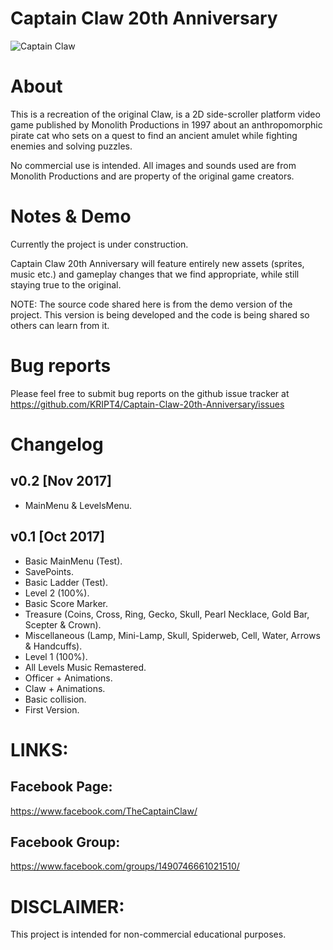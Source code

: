 Captain Claw 20th Anniversary
=============================

![Captain Claw](https://orig00.deviantart.net/4a56/f/2010/241/b/6/captain_claw_and_parrot_by_habrah3-d2xj7cc.png)

# About

This is a recreation of the original Claw, is a 2D side-scroller platform video game published by Monolith Productions in 1997 about an anthropomorphic pirate cat who sets on a quest to find an ancient amulet while fighting enemies and solving puzzles.

No commercial use is intended. All images and sounds used are from Monolith Productions and are property of the original game creators.

# Notes & Demo

Currently the project is under construction.

Captain Claw 20th Anniversary will feature entirely new assets (sprites, music etc.) and gameplay changes that we find appropriate, while still staying true to the original.

NOTE: The source code shared here is from the demo version of the project. This version is being developed and the code is being shared so others can learn from it.

# Bug reports

Please feel free to submit bug reports on the github issue tracker at https://github.com/KRIPT4/Captain-Claw-20th-Anniversary/issues

# Changelog

## v0.2 [Nov 2017]
- MainMenu & LevelsMenu.

## v0.1 [Oct 2017]
- Basic MainMenu (Test).
- SavePoints.
- Basic Ladder (Test).
- Level 2 (100%).
- Basic Score Marker.
- Treasure (Coins, Cross, Ring, Gecko, Skull, Pearl Necklace, Gold Bar, Scepter & Crown).
- Miscellaneous (Lamp, Mini-Lamp, Skull, Spiderweb, Cell, Water, Arrows & Handcuffs).
- Level 1 (100%).
- All Levels Music Remastered.
- Officer + Animations.
- Claw + Animations.
- Basic collision.
- First Version.

# LINKS:

## Facebook Page: 
https://www.facebook.com/TheCaptainClaw/

## Facebook Group:
https://www.facebook.com/groups/1490746661021510/

# DISCLAIMER:

This project is intended for non-commercial educational purposes.